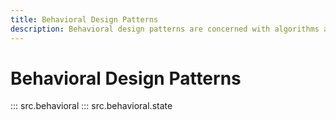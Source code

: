 ```yaml
---
title: Behavioral Design Patterns
description: Behavioral design patterns are concerned with algorithms and the assignment of responsibilities between objects.
---
```


# Behavioral Design Patterns

::: src.behavioral
::: src.behavioral.state